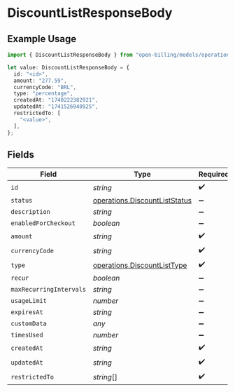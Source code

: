# DiscountListResponseBody

## Example Usage

```typescript
import { DiscountListResponseBody } from "open-billing/models/operations";

let value: DiscountListResponseBody = {
  id: "<id>",
  amount: "277.59",
  currencyCode: "BRL",
  type: "percentage",
  createdAt: "1740222382921",
  updatedAt: "1741526940925",
  restrictedTo: [
    "<value>",
  ],
};
```

## Fields

| Field                                                                          | Type                                                                           | Required                                                                       | Description                                                                    |
| ------------------------------------------------------------------------------ | ------------------------------------------------------------------------------ | ------------------------------------------------------------------------------ | ------------------------------------------------------------------------------ |
| `id`                                                                           | *string*                                                                       | :heavy_check_mark:                                                             | N/A                                                                            |
| `status`                                                                       | [operations.DiscountListStatus](../../models/operations/discountliststatus.md) | :heavy_minus_sign:                                                             | N/A                                                                            |
| `description`                                                                  | *string*                                                                       | :heavy_minus_sign:                                                             | N/A                                                                            |
| `enabledForCheckout`                                                           | *boolean*                                                                      | :heavy_minus_sign:                                                             | N/A                                                                            |
| `amount`                                                                       | *string*                                                                       | :heavy_check_mark:                                                             | N/A                                                                            |
| `currencyCode`                                                                 | *string*                                                                       | :heavy_check_mark:                                                             | N/A                                                                            |
| `type`                                                                         | [operations.DiscountListType](../../models/operations/discountlisttype.md)     | :heavy_check_mark:                                                             | N/A                                                                            |
| `recur`                                                                        | *boolean*                                                                      | :heavy_minus_sign:                                                             | N/A                                                                            |
| `maxRecurringIntervals`                                                        | *string*                                                                       | :heavy_minus_sign:                                                             | N/A                                                                            |
| `usageLimit`                                                                   | *number*                                                                       | :heavy_minus_sign:                                                             | N/A                                                                            |
| `expiresAt`                                                                    | *string*                                                                       | :heavy_minus_sign:                                                             | N/A                                                                            |
| `customData`                                                                   | *any*                                                                          | :heavy_minus_sign:                                                             | N/A                                                                            |
| `timesUsed`                                                                    | *number*                                                                       | :heavy_minus_sign:                                                             | N/A                                                                            |
| `createdAt`                                                                    | *string*                                                                       | :heavy_check_mark:                                                             | N/A                                                                            |
| `updatedAt`                                                                    | *string*                                                                       | :heavy_check_mark:                                                             | N/A                                                                            |
| `restrictedTo`                                                                 | *string*[]                                                                     | :heavy_check_mark:                                                             | N/A                                                                            |